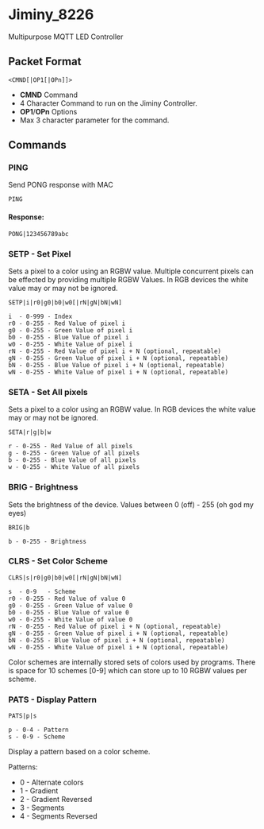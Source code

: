 # Jiminy_8226
Multipurpose MQTT LED Controller

## Packet Format
```
<CMND[|OP1[|OPn]]>
```
* **CMND** Command
 * 4 Character Command to run on the Jiminy Controller.
* **OP1**/**OPn** Options
 * Max 3 character parameter for the command.

## Commands
### PING
Send PONG response with MAC
```
PING
```
#### Response:
```
PONG|123456789abc
```

### SETP - Set Pixel
Sets a pixel to a color using an RGBW value. Multiple concurrent pixels can be effected by providing multiple RGBW Values. In RGB devices the white value may or may not be ignored.
```
SETP|i|r0|g0|b0|w0[|rN|gN|bN|wN]

i  - 0-999 - Index
r0 - 0-255 - Red Value of pixel i
g0 - 0-255 - Green Value of pixel i
b0 - 0-255 - Blue Value of pixel i
w0 - 0-255 - White Value of pixel i
rN - 0-255 - Red Value of pixel i + N (optional, repeatable)
gN - 0-255 - Green Value of pixel i + N (optional, repeatable)
bN - 0-255 - Blue Value of pixel i + N (optional, repeatable)
wN - 0-255 - White Value of pixel i + N (optional, repeatable)
```

### SETA - Set All pixels
Sets a pixel to a color using an RGBW value. In RGB devices the white value may or may not be ignored.
```
SETA|r|g|b|w

r - 0-255 - Red Value of all pixels
g - 0-255 - Green Value of all pixels
b - 0-255 - Blue Value of all pixels
w - 0-255 - White Value of all pixels
```

### BRIG - Brightness
Sets the brightness of the device. Values between 0 (off) - 255 (oh god my eyes)
```
BRIG|b

b - 0-255 - Brightness
```

### CLRS - Set Color Scheme
```
CLRS|s|r0|g0|b0|w0[|rN|gN|bN|wN]

s  - 0-9   - Scheme
r0 - 0-255 - Red Value of value 0
g0 - 0-255 - Green Value of value 0
b0 - 0-255 - Blue Value of value 0
w0 - 0-255 - White Value of value 0
rN - 0-255 - Red Value of pixel i + N (optional, repeatable)
gN - 0-255 - Green Value of pixel i + N (optional, repeatable)
bN - 0-255 - Blue Value of pixel i + N (optional, repeatable)
wN - 0-255 - White Value of pixel i + N (optional, repeatable)
```
Color schemes are internally stored sets of colors used by programs. There is space for 10 schemes [0-9] which can store up to 10 RGBW values per scheme.

### PATS - Display Pattern
```
PATS|p|s

p - 0-4 - Pattern
s - 0-9 - Scheme
```
Display a pattern based on a color scheme.

Patterns:
* 0 - Alternate colors
* 1 - Gradient
* 2 - Gradient Reversed
* 3 - Segments
* 4 - Segments Reversed
